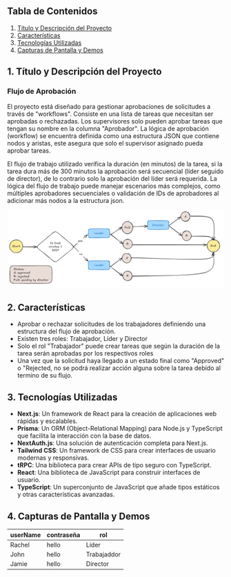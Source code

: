 ## Tabla de Contenidos

1. [Título y Descripción del Proyecto](#1-título-y-descripción-del-proyecto)
2. [Características](#2-características)
3. [Tecnologías Utilizadas](#3-tecnologías-utilizadas)
4. [Capturas de Pantalla y Demos](#4-capturas-de-pantalla-y-demos)

## 1. Título y Descripción del Proyecto

### Flujo de Aprobación

El proyecto está diseñado para gestionar aprobaciones de solicitudes a través de "workflows". Consiste en una lista de tareas que necesitan ser aprobadas o rechazadas. Los supervisores solo pueden aprobar tareas que tengan su nombre en la columna "Aprobador". La lógica de aprobación (workflow) se encuentra definida como una estructura JSON que contiene nodos y aristas, este asegura que solo el supervisor asignado pueda aprobar tareas.

El flujo de trabajo utilizado verifica la duración (en minutos) de la tarea, si la tarea dura más de 300 minutos la aprobación será secuencial (líder seguido de director), de lo contrario solo la aprobación del líder será requerida. La lógica del flujo de trabajo puede manejar escenarios más complejos, como múltiples aprobadores secuenciales o validación de IDs de aprobadores al adicionar más nodos a la estructura json.

![Workflow de Aprobación](public/readme/Workflow.png)

## 2. Características

- Aprobar o rechazar solicitudes de los trabajadores definiendo una estructura del flujo de aprobación.
- Existen tres roles: Trabajador, Líder y Director
- Solo el rol "Trabajador" puede crear tareas que según la duración de la tarea serán aprobadas por los respectivos roles
- Una vez que la solicitud haya llegado a un estado final como "Approved" o "Rejected, no se podrá realizar acción alguna sobre la tarea debido al termino de su flujo.

## 3. Tecnologías Utilizadas

- **Next.js**: Un framework de React para la creación de aplicaciones web rápidas y escalables.
- **Prisma**: Un ORM (Object-Relational Mapping) para Node.js y TypeScript que facilita la interacción con la base de datos.
- **NextAuth.js**: Una solución de autenticación completa para Next.js.
- **Tailwind CSS**: Un framework de CSS para crear interfaces de usuario modernas y responsivas.
- **tRPC**: Una biblioteca para crear APIs de tipo seguro con TypeScript.
- **React**: Una biblioteca de JavaScript para construir interfaces de usuario.
- **TypeScript**: Un superconjunto de JavaScript que añade tipos estáticos y otras características avanzadas.

## 4. Capturas de Pantalla y Demos

| userName | contraseña | rol           |
|----------|------------|---------------|
| Rachel   | hello      | Líder         |
| John     | hello      | Trabajaddor   |
| Jamie    | hello      | Director      |


